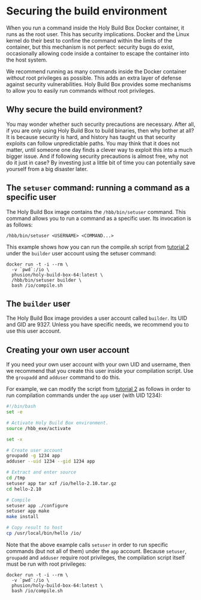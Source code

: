 # Securing the build environment

When you run a command inside the Holy Build Box Docker container, it runs as the root user. This has security implications. Docker and the Linux kernel do their best to confine the command within the limits of the container, but this mechanism is not perfect: security bugs do exist, occasionally allowing code inside a container to escape the container into the host system.

We recommend running as many commands inside the Docker container *without* root privileges as possible. This adds an extra layer of defense against security vulnerabilities. Holy Build Box provides some mechanisms to allow you to easily run commands without root privileges.

## Why secure the build environment?

You may wonder whether such security precautions are necessary. After all, if you are only using Holy Build Box to build binaries, then why bother at all? It is because security is hard, and history has taught us that security exploits can follow unpredictable paths. You may think that it does not matter, until someone one day finds a clever way to exploit this into a much bigger issue. And if following security precautions is almost free, why not do it just in case? By investing just a little bit of time you can potentially save yourself from a big disaster later.

## The `setuser` command: running a command as a specific user

The Holy Build Box image contains the `/hbb/bin/setuser` command. This command allows you to run a command as a specific user. Its invocation is as follows:

    /hbb/bin/setuser <USERNAME> <COMMAND...>

This example shows how you can run the compile.sh script from [tutorial 2](TUTORIAL-2-COMPILATION-SCRIPT.md) under the `builder` user account using the setuser command:

    docker run -t -i --rm \
      -v `pwd`:/io \
      phusion/holy-build-box-64:latest \
      /hbb/bin/setuser builder \
      bash /io/compile.sh

## The `builder` user

The Holy Build Box image provides a user account called `builder`. Its UID and GID are 9327. Unless you have specific needs, we recommend you to use this user account.

## Creating your own user account

If you need your own user account with your own UID and username, then we recommend that you create this user inside your compilation script. Use the `groupadd` and `adduser` command to do this.

For example, we can modify the script from [tutorial 2](TUTORIAL-2-COMPILATION-SCRIPT.md) as follows in order to run compilation commands under the `app` user (with UID 1234):

~~~bash
#!/bin/bash
set -e

# Activate Holy Build Box environment.
source /hbb_exe/activate

set -x

# Create user account
groupadd -g 1234 app
adduser --uid 1234 --gid 1234 app

# Extract and enter source
cd /tmp
setuser app tar xzf /io/hello-2.10.tar.gz
cd hello-2.10

# Compile
setuser app ./configure
setuser app make
make install

# Copy result to host
cp /usr/local/bin/hello /io/
~~~

Note that the above example calls `setuser` in order to run specific commands (but not all of them) under the `app` account. Because `setuser`, `groupadd` and `adduser` require root privileges, the compilation script itself must be run with root privileges:

    docker run -t -i --rm \
      -v `pwd`:/io \
      phusion/holy-build-box-64:latest \
      bash /io/compile.sh
